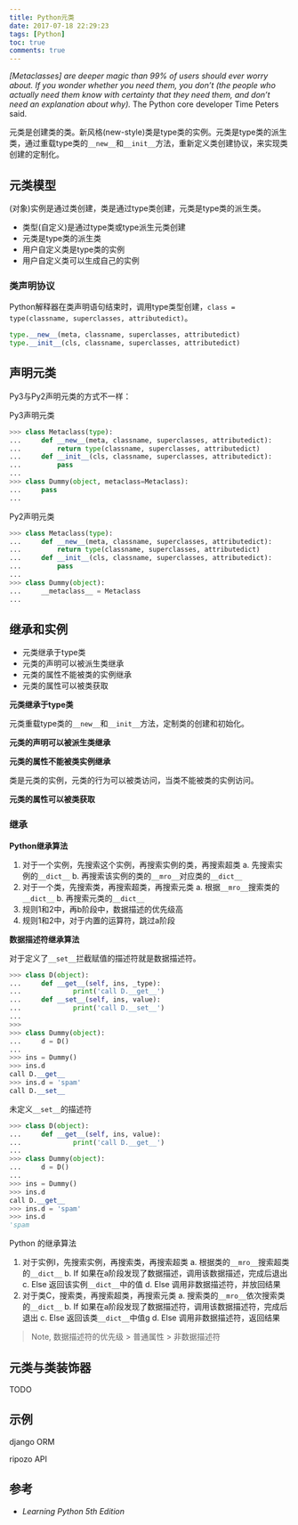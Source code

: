 ```yaml
---
title: Python元类
date: 2017-07-18 22:29:23
tags: [Python]
toc: true
comments: true
---
```


*[Metaclasses] are deeper magic than 99% of users should ever worry about. If you wonder whether you need them, you don’t (the people who actually need them know with certainty that they need them, and don’t need an explanation about why).* The Python core developer Time Peters said.

元类是创建类的类。新风格(new-style)类是type类的实例。元类是type类的派生类，通过重载type类的`__new__`和`__init__`方法，重新定义类创建协议，来实现类创建的定制化。

## 元类模型

(对象)实例是通过类创建，类是通过type类创建，元类是type类的派生类。

- 类型(自定义)是通过type类或type派生元类创建
- 元类是type类的派生类
- 用户自定义类是type类的实例
- 用户自定义类可以生成自己的实例

### 类声明协议

Python解释器在类声明语句结束时，调用type类型创建，`class = type(classname, superclasses, attributedict)`。

```python
type.__new__(meta, classname, superclasses, attributedict)
type.__init__(cls, classname, superclasses, attributedict)
```

## 声明元类

Py3与Py2声明元类的方式不一样：

Py3声明元类

```python
>>> class Metaclass(type):
...     def __new__(meta, classname, superclasses, attributedict):
...         return type(classname, superclasses, attributedict)
...     def __init__(cls, classname, superclasses, attributedict):
...         pass
... 
>>> class Dummy(object, metaclass=Metaclass):
...     pass
...
```

Py2声明元类

```python
>>> class Metaclass(type):
...     def __new__(meta, classname, superclasses, attributedict):
...         return type(classname, superclasses, attributedict)
...     def __init__(cls, classname, superclasses, attributedict):
...         pass
... 
>>> class Dummy(object):
...     __metaclass__ = Metaclass
...
```

## 继承和实例

- 元类继承于type类
- 元类的声明可以被派生类继承
- 元类的属性不能被类的实例继承
- 元类的属性可以被类获取

**元类继承于type类**

元类重载type类的`__new__`和`__init__`方法，定制类的创建和初始化。

**元类的声明可以被派生类继承**

**元类的属性不能被类实例继承**

类是元类的实例，元类的行为可以被类访问，当类不能被类的实例访问。

**元类的属性可以被类获取**

### 继承

**Python继承算法**

1. 对于一个实例，先搜索这个实例，再搜索实例的类，再搜索超类
   a. 先搜索实例的`__dict__`
   b. 再搜索该实例的类的`__mro__`对应类的`__dict__`
2. 对于一个类，先搜索类，再搜索超类，再搜索元类
   a. 根据`__mro__`搜索类的`__dict__`
   b. 再搜索元类的`__dict__`
3. 规则1和2中，再b阶段中，数据描述的优先级高
4. 规则1和2中，对于内置的运算符，跳过a阶段

**数据描述符继承算法**

对于定义了`__set__`拦截赋值的描述符就是数据描述符。

```python
>>> class D(object):
...     def __get__(self, ins, _type):
...             print('call D.__get__')
...     def __set__(self, ins, value):
...             print('call D.__set__')
... 
>>> 
>>> class Dummy(object):
...     d = D()
... 
>>> ins = Dummy()
>>> ins.d
call D.__get__
>>> ins.d = 'spam'
call D.__set__
```

未定义`__set__`的描述符

```python
>>> class D(object):
...     def __get__(self, ins, value):
...             print('call D.__get__')
... 
>>> class Dummy(object):
...     d = D()
... 
>>> ins = Dummy()
>>> ins.d
call D.__get__
>>> ins.d = 'spam'
>>> ins.d
'spam
```

Python 的继承算法

1. 对于实例I，先搜索实例，再搜索类，再搜索超类
   a. 根据类的`__mro__`搜索超类的`__dict__`
   b. If 如果在a阶段发现了数据描述，调用该数据描述，完成后退出
   c. Else 返回该实例`__dict__`中的值
   d. Else 调用非数据描述符，并放回结果
2. 对于类C，搜索类，再搜索超类，再搜索元类
   a. 搜索类的`__mro__`依次搜索类的`__dict__`
   b. If 如果在a阶段发现了数据描述符，调用该数据描述符，完成后退出
   c. Else 返回该类`__dict__`中值g
   d. Else 调用非数据描述符，返回结果

> Note, 数据描述符的优先级 > 普通属性 > 非数据描述符

## 元类与类装饰器

TODO

## 示例

django ORM

ripozo API

## 参考

- *Learning Python 5th Edition*